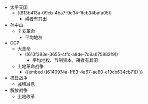 - 太平天国
	- ((613b413a-09cb-4ba7-9e34-1fcb34bafa05))
		- 耕者有其田
- 孙中山
	- 辛亥革命
		- 平均地权
- CCP
	- 大革命
		- ((613f393e-3655-4ffc-a8de-7d9a675882f9))
			- 平均地权、节制资本，耕者有其田
	- 土地革命战争
		- {{embed ((6140974a-1f83-4a67-ae80-e19cb634cb71)) }}
- 抗日战争
	- 减租减息
- 解放战争
	- 土地改革